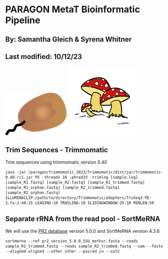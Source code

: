 # PARAGON MetaT Bioinformatic Pipeline
## By: Samantha Gleich & Syrena Whitner  
## Last modified: 10/12/23

![](static/protist.png)
![](static/fungi.tiff)

## Trim Sequences - Trimmomatic
Trim sequences using trimmomatic version 0.40
```
java -jar /paragon/trimmomatic_2023/Trimmomatic/dist/jar/trimmomatic-0.40-rc1.jar PE -threads 16 -phred33 -trimlog [sample.log] [sample_R1.fastq] [sample_R2.fastq] [sample_R1_trimmed.fastq] [sample_R1_orphan.fastq] [sample_R2_trimmed.fastq] [sample_R2_orphan.fastq] ILLUMINACLIP:/path/to/directory/Trimmomatic/adapters/TruSeq3-PE-2.fa:2:40:15 LEADING:10 TRAILING:10 SLIDINGWINDOW:25:10 MINLEN:50
```
## Separate rRNA from the read pool - SortMeRNA
We will use the [PR2 database](https://pr2-database.org) version 5.0.0 and SortMeRNA version 4.3.6
```
sortmerna --ref pr2_version_5.0.0_SSU_mothur.fasta --reads sample_R1_trimmed.fastq --reads sample_R2_trimmed.fastq --sam --fastx --aligned aligned --other other --paired_in --out2
```

